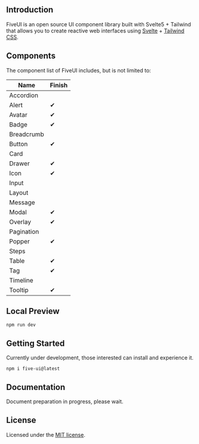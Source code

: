 Introduction
--

FiveUI is an open source UI component library built with Svelte5 + Tailwind that allows you to create reactive web interfaces using [Svelte](https://svelte.dev/) + [Tailwind CSS](https://tailwindcss.com/).

Components
--

The component list of FiveUI includes, but is not limited to:

| Name | Finish |
| --- | --- |
| Accordion |  |
| Alert | ✔ |
| Avatar | ✔ |
| Badge | ✔ |
| Breadcrumb | |
| Button | ✔ |
| Card | |
| Drawer | ✔ |
| Icon | ✔ |
| Input | |
| Layout | |
| Message | |
| Modal | ✔ |
| Overlay | ✔ |
| Pagination | |
| Popper | ✔ |
| Steps | |
| Table | ✔ |
| Tag | ✔ |
| Timeline | |
| Tooltip | ✔ |

Local Preview
--

```
npm run dev
```

Getting Started
--

Currently under development, those interested can install and experience it.

```
npm i five-ui@latest
```

Documentation
--

Document preparation in progress, please wait.

License
--

Licensed under the [MIT license]().
